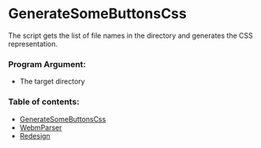 # GenerateSomeButtonsCss
The script gets the list of file names in the directory and generates the CSS representation.

### Program Argument:
 - The target directory
 
 ### Table of contents:
 - [GenerateSomeButtonsCss](https://github.com/Skevary/OthersScriptsEtc/tree/master/GenerateSomeButtonsCss)
 - [WebmParser](https://github.com/Skevary/OthersScriptsEtc/tree/master/WebmParser)
 - [Redesign](https://github.com/Skevary/OthersScriptsEtc/tree/master/Redesign)